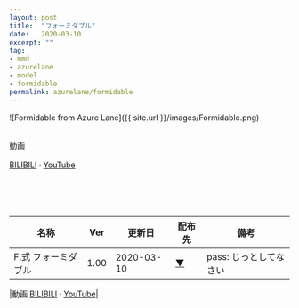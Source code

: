 ```yaml
---
layout: post
title:  "フォーミダブル"
date:   2020-03-10
excerpt: ""
tag:
- mmd
- azurelane
- model
- formidable
permalink: azurelane/formidable
---
```


![Formidable from Azure Lane]({{ site.url }}/images/Formidable.png)
<br/>
<br/>
<div class="pcr-centered">動画</div>
<br/>
<div class="pcr-centered"><a href="https://www.bilibili.com/video/BV1XE411T7EG/">BILIBILI</a> · <a href="https://youtu.be/y_qKARG1dbs">YouTube</a></div>
<br/>
<br/>
<br/>
<br/>

| 名称 | Ver | 更新日 | 配布先 | 備考 |
|---|---|---|---|---|
| F.式 フォーミダブル | 1.00 | 2020-03-10 | [▼](https://bowlroll.net/file/220066) | pass: じっとしてなさい |

|動画   [BILIBILI](https://www.bilibili.com/video/BV1XE411T7EG/) · [YouTube](https://youtu.be/y_qKARG1dbs)|
